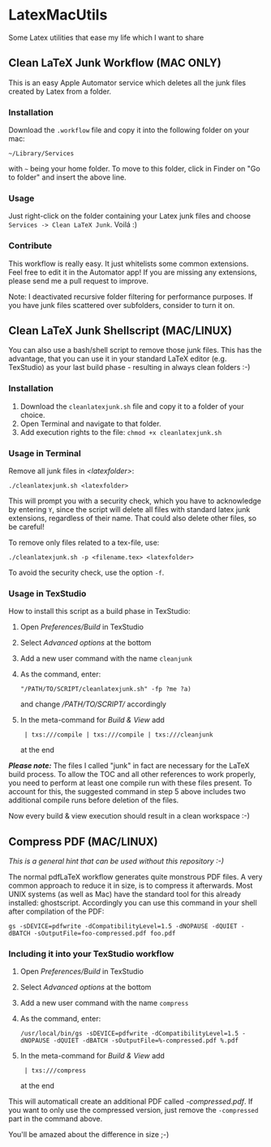 LatexMacUtils
=============

Some Latex utilities that ease my life which I want to share

Clean LaTeX Junk Workflow (MAC ONLY)
-------------------------

This is an easy Apple Automator service which deletes all the junk files created by Latex from a folder.

### Installation

Download the `.workflow` file and copy it into the following folder on your mac:

```
~/Library/Services
```

with `~` being your home folder. To move to this folder, click in Finder on "Go to folder" and insert the above line.

### Usage

Just right-click on the folder containing your Latex junk files and choose `Services -> Clean LaTeX Junk`.
Voilá :)

### Contribute

This workflow is really easy. It just whitelists some common extensions.
Feel free to edit it in the Automator app!
If you are missing any extensions, please send me a pull request to improve.

Note: I deactivated recursive folder filtering for performance purposes.
If you have junk files scattered over subfolders, consider to turn it on.

Clean LaTeX Junk Shellscript (MAC/LINUX)
----------------------------

You can also use a bash/shell script to remove those junk files. This has the advantage, that you can use it in your standard LaTeX editor (e.g. TexStudio) as your last build phase - resulting in always clean folders :-)

### Installation

1. Download the `cleanlatexjunk.sh` file and copy it to a folder of your choice.
2. Open Terminal and navigate to that folder.
3. Add execution rights to the file: `chmod +x cleanlatexjunk.sh`

### Usage in Terminal

Remove all junk files in *\<latexfolder>*:

```
./cleanlatexjunk.sh <latexfolder>
```

This will prompt you with a security check, which you have to acknowledge by entering `Y`, since the script will delete all files with standard latex junk extensions, regardless of their name. That could also delete other files, so be careful!

To remove only files related to a tex-file, use:

```
./cleanlatexjunk.sh -p <filename.tex> <latexfolder>
```

To avoid the security check, use the option `-f`.

### Usage in TexStudio

How to install this script as a build phase in TexStudio:

1. Open *Preferences/Build* in TexStudio
2. Select *Advanced options* at the bottom
3. Add a new user command with the name `cleanjunk`
4. As the command, enter:

	```
	"/PATH/TO/SCRIPT/cleanlatexjunk.sh" -fp ?me ?a) 
	```
	and change */PATH/TO/SCRIPT/* accordingly
5. In the meta-command for *Build & View* add 

	```
	 | txs:///compile | txs:///compile | txs:///cleanjunk
	```
	at the end

***Please note:*** The files I called "junk" in fact are necessary for the LaTeX build process. To allow the TOC and all other references to work properly, you need to perform at least one compile run with these files present. To account for this, the suggested command in step 5 above includes two additional compile runs before deletion of the files.

Now every build & view execution should result in a clean workspace :-)


Compress PDF (MAC/LINUX)
------------

*This is a general hint that can be used without this repository :-)*

The normal pdfLaTeX workflow generates quite monstrous PDF files. A very common approach to reduce it in size, is to compress it afterwards. Most UNIX systems (as well as Mac) have the standard tool for this already installed: ghostscript.
Accordingly you can use this command in your shell after compilation of the PDF:

```
gs -sDEVICE=pdfwrite -dCompatibilityLevel=1.5 -dNOPAUSE -dQUIET -dBATCH -sOutputFile=foo-compressed.pdf foo.pdf
```

### Including it into your TexStudio workflow

1. Open *Preferences/Build* in TexStudio
2. Select *Advanced options* at the bottom
3. Add a new user command with the name `compress`
4. As the command, enter:

	```
	/usr/local/bin/gs -sDEVICE=pdfwrite -dCompatibilityLevel=1.5 -dNOPAUSE -dQUIET -dBATCH -sOutputFile=%-compressed.pdf %.pdf 
	```

5. In the meta-command for *Build & View* add 
	```
	 | txs:///compress
	```
	at the end

This will automaticall create an additional PDF called *<yourfilename>-compressed.pdf*. If you want to only use the compressed version, just remove the `-compressed` part in the command above.

You'll be amazed about the difference in size ;-)
